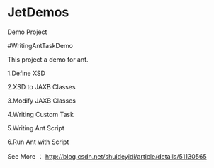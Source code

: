 # JetDemos
Demo Project

#WritingAntTaskDemo

This project a demo for ant. 

1.Define XSD

2.XSD to JAXB Classes

3.Modify JAXB Classes

4.Writing Custom Task 

5.Writing Ant Script

6.Run Ant with Script

See More ： http://blog.csdn.net/shuideyidi/article/details/51130565
